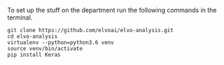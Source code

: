 To set up the stuff on the department run the following commands in the
terminal.

```
git clone https://github.com/elvoai/elvo-analysis.git
cd elvo-analysis
virtualenv --python=python3.6 venv
source venv/bin/activate
pip install Keras
```